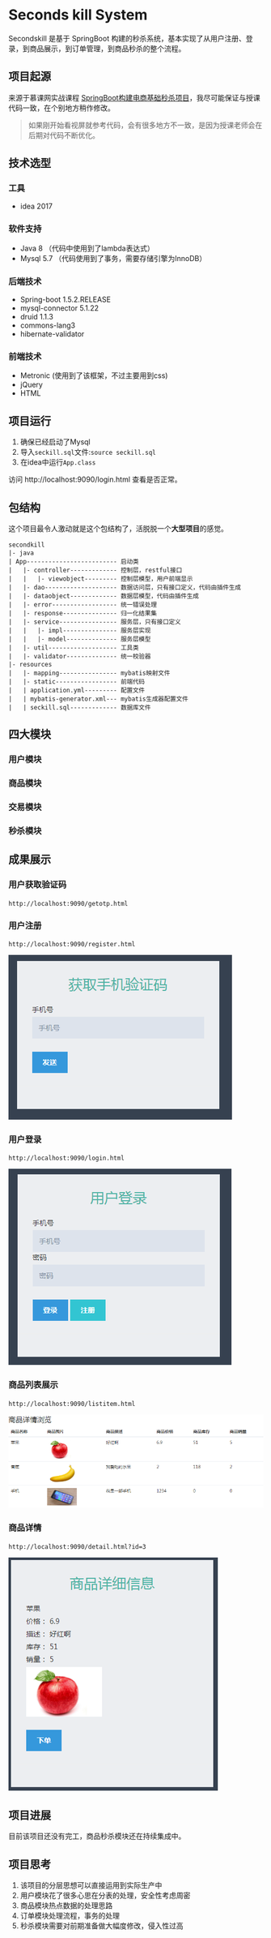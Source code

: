 # Seconds kill System

Secondskill 是基于 SpringBoot 构建的秒杀系统，基本实现了从用户注册、登录，到商品展示，到订单管理，到商品秒杀的整个流程。


## 项目起源

来源于慕课网实战课程 [SpringBoot构建电商基础秒杀项目](http://www.imooc.com/learn/1079)，我尽可能保证与授课代码一致，在个别地方稍作修改。

> 如果刚开始看视屏就参考代码，会有很多地方不一致，是因为授课老师会在后期对代码不断优化。


## 技术选型

### 工具

- idea 2017

### 软件支持

- Java 8 （代码中使用到了lambda表达式）
- Mysql 5.7 （代码使用到了事务，需要存储引擎为InnoDB）

### 后端技术

- Spring-boot 1.5.2.RELEASE
- mysql-connector 5.1.22
- druid 1.1.3
- commons-lang3
- hibernate-validator

### 前端技术

- Metronic (使用到了该框架，不过主要用到css)
- jQuery
- HTML

## 项目运行

1. 确保已经启动了Mysql
2. 导入`seckill.sql`文件:`source seckill.sql`
3. 在idea中运行`App.class`

访问 http://localhost:9090/login.html 查看是否正常。

## 包结构

这个项目最令人激动就是这个包结构了，活脱脱一个**大型项目**的感觉。

```
secondkill
|- java
| App------------------------- 启动类
|   |- controller------------- 控制层，restful接口
|   |   |- viewobject--------- 控制层模型，用户前端显示
|   |- dao-------------------- 数据访问层，只有接口定义，代码由插件生成
|   |- dataobject------------- 数据层模型，代码由插件生成
|   |- error------------------ 统一错误处理
|   |- response--------------- 归一化结果集
|   |- service---------------- 服务层，只有接口定义
|   |   |- impl--------------- 服务层实现
|   |   |- model-------------- 服务层模型
|   |- util------------------- 工具类
|   |- validator-------------- 统一校验器
|- resources
|   |- mapping---------------- mybatis映射文件
|   |- static----------------- 前端代码
|   | application.yml--------- 配置文件
|   | mybatis-generator.xml--- mybatis生成器配置文件
|   | seckill.sql------------- 数据库文件
```

## 四大模块

### 用户模块

### 商品模块

### 交易模块

### 秒杀模块


## 成果展示

### 用户获取验证码

`http://localhost:9090/getotp.html`

### 用户注册

`http://localhost:9090/register.html`

![用户注册](./src/main/resources/static/images/info/pic1226220152.png)

### 用户登录

`http://localhost:9090/login.html`

![用户注册](./src/main/resources/static/images/info/pic1226220212.png)


### 商品列表展示

`http://localhost:9090/listitem.html`

![商品列表展示](./src/main/resources/static/images/info/pic1226220647.png)

### 商品详情

`http://localhost:9090/detail.html?id=3`

![商品详情](./src/main/resources/static/images/info/pic1226220720.png)

## 项目进展

目前该项目还没有完工，商品秒杀模块还在持续集成中。

## 项目思考

1. 该项目的分层思想可以直接运用到实际生产中
2. 用户模块花了很多心思在分表的处理，安全性考虑周密
3. 商品模块热点数据的处理思路
4. 订单模块处理流程，事务的处理
5. 秒杀模块需要对前期准备做大幅度修改，侵入性过高







